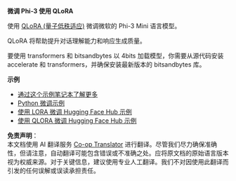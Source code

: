 <!--
CO_OP_TRANSLATOR_METADATA:
{
  "original_hash": "2f0858a9f2cc1889ab0e90cb9c63c044",
  "translation_date": "2025-04-03T08:20:12+00:00",
  "source_file": "md\\03.FineTuning\\FineTuning_Qlora.md",
  "language_code": "zh"
}
-->
**微调 Phi-3 使用 QLoRA**

使用 [QLoRA (量子低秩适应)](https://github.com/artidoro/qlora) 微调微软的 Phi-3 Mini 语言模型。

QLoRA 将帮助提升对话理解能力和响应生成质量。

要使用 transformers 和 bitsandbytes 以 4bits 加载模型，你需要从源代码安装 accelerate 和 transformers，并确保安装最新版本的 bitsandbytes 库。

**示例**
- [通过这个示例笔记本了解更多](../../../../code/03.Finetuning/Phi_3_Inference_Finetuning.ipynb)
- [Python 微调示例](../../../../code/03.Finetuning/FineTrainingScript.py)
- [使用 LORA 微调 Hugging Face Hub 示例](../../../../code/03.Finetuning/Phi-3-finetune-lora-python.ipynb)
- [使用 QLORA 微调 Hugging Face Hub 示例](../../../../code/03.Finetuning/Phi-3-finetune-qlora-python.ipynb)

**免责声明**：  
本文档使用 AI 翻译服务 [Co-op Translator](https://github.com/Azure/co-op-translator) 进行翻译。尽管我们尽力确保准确性，但请注意，自动翻译可能包含错误或不准确之处。应将原文档的原始语言版本视为权威来源。对于关键信息，建议使用专业人工翻译。我们不对因使用此翻译而引发的任何误解或误读承担责任。